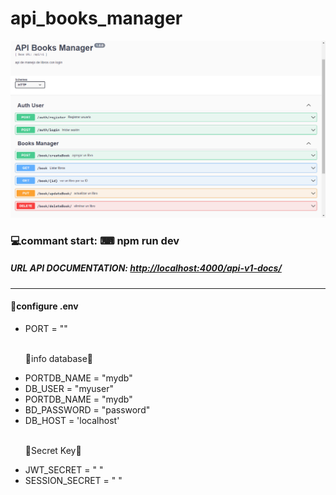# api_books_manager

<img src="./img.png" atl="img_api" title="imagen-API" />

### 💻commant start: ⌨ npm run dev
<h5>URL API DOCUMENTATION: <a href="http://localhost:4000/api-v1-docs/">http://localhost:4000/api-v1-docs/</a></h5> 
<hr>
<h4>📄configure .env</h4>
<ul>
<li>PORT = ""</li>
<br>
<p>📃info database📄</p>
<li>PORTDB_NAME = "mydb"</li>
<li>DB_USER = "myuser"</li>
<li>PORTDB_NAME = "mydb"</li>
<li>BD_PASSWORD = "password"</li>
<li>DB_HOST = 'localhost'</li>
<br>
<p>🔐Secret Key🔐</p>
<li>JWT_SECRET = " "</li>
<li>SESSION_SECRET = " "</li>
</ul>

